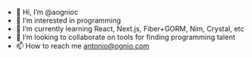 - 👋 Hi, I’m @aognioc
- 👀 I’m interested in programming
- 🌱 I’m currently learning React, Next.js, Fiber+GORM, Nim, Crystal, etc
- 💞️ I’m looking to collaborate on tools for finding programming talent
- 📫 How to reach me antonio@ognio.com

<!---
aognioc/aognioc is a ✨ special ✨ repository because its `README.md` (this file) appears on your GitHub profile.
You can click the Preview link to take a look at your changes.
--->

